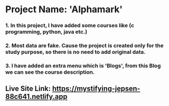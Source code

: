 # Project Name: 'Alphamark'

### 1. In this project, I have added some courses like (c programming, python, java etc.)
### 2. Most data are fake. Cause the project is created only for the study purpose, so there is no need to add original data.
### 3. I have added an extra menu which is 'Blogs', from this Blog we can see the course description.

## Live Site Link: https://mystifying-jepsen-88c641.netlify.app
